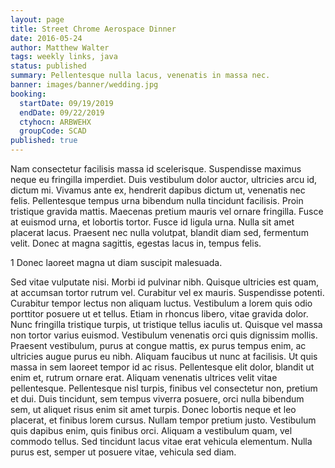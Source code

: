```yaml
---
layout: page
title: Street Chrome Aerospace Dinner
date: 2016-05-24
author: Matthew Walter
tags: weekly links, java
status: published
summary: Pellentesque nulla lacus, venenatis in massa nec.
banner: images/banner/wedding.jpg
booking:
  startDate: 09/19/2019
  endDate: 09/22/2019
  ctyhocn: ARBWEHX
  groupCode: SCAD
published: true
---
```

Nam consectetur facilisis massa id scelerisque. Suspendisse maximus neque eu fringilla imperdiet. Duis vestibulum dolor auctor, ultricies arcu id, dictum mi. Vivamus ante ex, hendrerit dapibus dictum ut, venenatis nec felis. Pellentesque tempus urna bibendum nulla tincidunt facilisis. Proin tristique gravida mattis. Maecenas pretium mauris vel ornare fringilla. Fusce at euismod urna, et lobortis tortor. Fusce id ligula urna. Nulla sit amet placerat lacus. Praesent nec nulla volutpat, blandit diam sed, fermentum velit. Donec at magna sagittis, egestas lacus in, tempus felis.

1 Donec laoreet magna ut diam suscipit malesuada.

Sed vitae vulputate nisi. Morbi id pulvinar nibh. Quisque ultricies est quam, at accumsan tortor rutrum vel. Curabitur vel ex mauris. Suspendisse potenti. Curabitur tempor lectus non aliquam luctus. Vestibulum a lorem quis odio porttitor posuere ut et tellus. Etiam in rhoncus libero, vitae gravida dolor. Nunc fringilla tristique turpis, ut tristique tellus iaculis ut. Quisque vel massa non tortor varius euismod. Vestibulum venenatis orci quis dignissim mollis.
Praesent vestibulum, purus at congue mattis, ex purus tempus enim, ac ultricies augue purus eu nibh. Aliquam faucibus ut nunc at facilisis. Ut quis massa in sem laoreet tempor id ac risus. Pellentesque elit dolor, blandit ut enim et, rutrum ornare erat. Aliquam venenatis ultrices velit vitae pellentesque. Pellentesque nisl turpis, finibus vel consectetur non, pretium et dui. Duis tincidunt, sem tempus viverra posuere, orci nulla bibendum sem, ut aliquet risus enim sit amet turpis. Donec lobortis neque et leo placerat, et finibus lorem cursus. Nullam tempor pretium justo. Vestibulum quis dapibus enim, quis finibus orci. Aliquam a vestibulum quam, vel commodo tellus. Sed tincidunt lacus vitae erat vehicula elementum. Nulla purus est, semper ut posuere vitae, vehicula sed diam.
